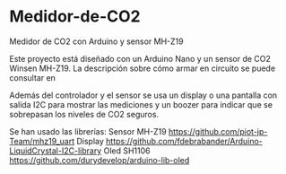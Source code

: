 # Medidor-de-CO2
Medidor de CO2 con Arduino y sensor MH-Z19

Este proyecto está diseñado con un Arduino Nano y un sensor de CO2 Winsen MH-Z19.
La descripción sobre cómo armar en circuito se puede consultar en 

Además del controlador y el sensor se usa un display o una pantalla con salída I2C para mostrar las mediciones y un boozer para indicar que se sobrepasan los niveles de CO2 seguros.

Se han usado las librerías:
Sensor MH-Z19  https://github.com/piot-jp-Team/mhz19_uart 
Display https://github.com/fdebrabander/Arduino-LiquidCrystal-I2C-library 
Oled SH1106 https://github.com/durydevelop/arduino-lib-oled 
